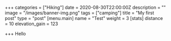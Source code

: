 +++
categories = ["Hiking"]
date = 2020-08-30T22:00:00Z
description = ""
image = "/images/banner-img.png"
tags = ["camping"]
title = "My first post"
type = "post"
[menu.main]
name = "Test"
weight = 3
[stats]
distance = 10
elevation_gain = 123

+++
Hello
